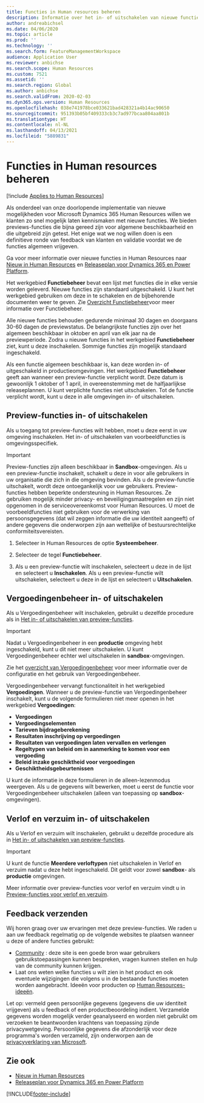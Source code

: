 ```yaml
---
title: Functies in Human resources beheren
description: Informatie over het in- of uitschakelen van nieuwe functies in Dynamics 365 Human Resources.
author: andreabichsel
ms.date: 04/06/2020
ms.topic: article
ms.prod: ''
ms.technology: ''
ms.search.form: FeatureManagementWorkspace
audience: Application User
ms.reviewer: anbichse
ms.search.scope: Human Resources
ms.custom: 7521
ms.assetid: ''
ms.search.region: Global
ms.author: anbichse
ms.search.validFrom: 2020-02-03
ms.dyn365.ops.version: Human Resources
ms.openlocfilehash: 038e741978bce033621bad428321a4b14ac90650
ms.sourcegitcommit: 951393b05bf409333cb3c7ad977bcaa804aa801b
ms.translationtype: HT
ms.contentlocale: nl-NL
ms.lasthandoff: 04/13/2021
ms.locfileid: "5889831"
---
```

# <a name="manage-features-in-human-resources"></a>Functies in Human resources beheren

[!include [Applies to Human Resources](../includes/applies-to-hr.md)]

Als onderdeel van onze doorlopende implementatie van nieuwe mogelijkheden voor Microsoft Dynamics 365 Human Resources willen we klanten zo snel mogelijk laten kennismaken met nieuwe functies. We bieden previews-functies die bijna gereed zijn voor algemene beschikbaarheid en die uitgebreid zijn getest. Het enige wat we nog willen doen is een definitieve ronde van feedback van klanten en validatie voordat we de functies algemeen vrijgeven.

Ga voor meer informatie over nieuwe functies in Human Resources naar [Nieuw in Human Resources](hr-admin-whats-new.md) en [Releaseplan voor Dynamics 365 en Power Platform](/dynamics365/release-plans/?panel=products1#pivot=products).

Het werkgebied **Functiebeheer** bevat een lijst met functies die in elke versie worden geleverd. Nieuwe functies zijn standaard uitgeschakeld. U kunt het werkgebied gebruiken om deze in te schakelen en de bijbehorende documenten weer te geven. Zie [Overzicht Functiebeheer](../fin-ops-core/fin-ops/get-started/feature-management/feature-management-overview.md)voor meer informatie over Functiebeheer.

Alle nieuwe functies behouden gedurende minimaal 30 dagen en doorgaans 30-60 dagen de previewstatus. De belangrijkste functies zijn over het algemeen beschikbaar in oktober en april van elk jaar na de previewperiode. Zodra u nieuwe functies in het werkgebied **Functiebeheer** ziet, kunt u deze inschakelen. Sommige functies zijn mogelijk standaard ingeschakeld.

Als een functie algemeen beschikbaar is, kan deze worden in- of uitgeschakeld in productieomgevingen. Het werkgebied **Functiebeheer** geeft aan wanneer een preview-functie verplicht wordt. Deze datum is gewoonlijk 1 oktober of 1 april, in overeenstemming met de halfjaarlijkse releaseplannen. U kunt verplichte functies niet uitschakelen. Tot de functie verplicht wordt, kunt u deze in alle omgevingen in- of uitschakelen.

## <a name="enable-or-disable-preview-features"></a>Preview-functies in- of uitschakelen

Als u toegang tot preview-functies wilt hebben, moet u deze eerst in uw omgeving inschakelen. Het in- of uitschakelen van voorbeeldfuncties is omgevingsspecifiek.

> [!IMPORTANT]
> Preview-functies zijn alleen beschikbaar in **Sandbox**-omgevingen. Als u een preview-functie inschakelt, schakelt u deze in voor alle gebruikers in uw organisatie die zich in die omgeving bevinden. Als u de preview-functie uitschakelt, wordt deze ontoegankelijk voor uw gebruikers. Preview-functies hebben beperkte ondersteuning in Human Resources. Ze gebruiken mogelijk minder privacy- en beveiligingsmaatregelen en zijn niet opgenomen in de serviceovereenkomst voor Human Resources. U moet de voorbeeldfuncties niet gebruiken voor de verwerking van persoonsgegevens (dat wil zeggen informatie die uw identiteit aangeeft) of andere gegevens die onderworpen zijn aan wettelijke of bestuursrechtelijke conformiteitsvereisten.

1. Selecteer in Human Resources de optie **Systeembeheer**.

2. Selecteer de tegel **Functiebeheer**.

3. Als u een preview-functie wilt inschakelen, selecteert u deze in de lijst en selecteert u **Inschakelen**. Als u een preview-functie wilt uitschakelen, selecteert u deze in de lijst en selecteert u **Uitschakelen**.

## <a name="enable-or-disable-benefits-management"></a>Vergoedingenbeheer in- of uitschakelen

Als u Vergoedingenbeheer wilt inschakelen, gebruikt u dezelfde procedure als in [Het in- of uitschakelen van preview-functies](hr-admin-manage-features.md?enable-or-disable-preview-features).

> [!IMPORTANT]
> Nadat u Vergoedingenbeheer in een **productie** omgeving hebt ingeschakeld, kunt u dit niet meer uitschakelen. U kunt Vergoedingenbeheer echter wel uitschakelen in **sandbox**-omgevingen.

Zie het [overzicht van Vergoedingenbeheer](hr-benefits-management-overview.md) voor meer informatie over de configuratie en het gebruik van Vergoedingenbeheer.

Vergoedingenbeheer vervangt functionaliteit in het werkgebied **Vergoedingen**. Wanneer u de preview-functie van Vergoedingenbeheer inschakelt, kunt u de volgende formulieren niet meer openen in het werkgebied **Vergoedingen**:

- **Vergoedingen**
- **Vergoedingselementen**
- **Tarieven bijdrageberekening**
- **Resultaten inschrijving op vergoedingen**
- **Resultaten van vergoedingen laten vervallen en verlengen**
- **Regeltypen van beleid om in aanmerking te komen voor een vergoeding**
- **Beleid inzake geschiktheid voor vergoedingen**
- **Geschiktheidsgebeurtenissen**

U kunt de informatie in deze formulieren in de alleen-lezenmodus weergeven. Als u de gegevens wilt bewerken, moet u eerst de functie voor Vergoedingenbeheer uitschakelen (alleen van toepassing op **sandbox**-omgevingen).

## <a name="enable-or-disable-leave-and-absence"></a>Verlof en verzuim in- of uitschakelen

Als u Verlof en verzuim wilt inschakelen, gebruikt u dezelfde procedure als in [Het in- of uitschakelen van preview-functies](hr-admin-manage-features.md?enable-or-disable-preview-features).

> [!IMPORTANT]
> U kunt de functie **Meerdere verloftypen** niet uitschakelen in Verlof en verzuim nadat u deze hebt ingeschakeld. Dit geldt voor zowel **sandbox**- als **productie** omgevingen.

Meer informatie over preview-functies voor verlof en verzuim vindt u in [Preview-functies voor verlof en verzuim](hr-leave-and-absence-overview.md?leave-and-absence-preview-features).

## <a name="send-us-feedback"></a>Feedback verzenden

Wij horen graag over uw ervaringen met deze preview-functies. We raden u aan uw feedback regelmatig op de volgende websites te plaatsen wanneer u deze of andere functies gebruikt:

- [Community](https://community.dynamics.com/enterprise/f/759?pi53869=0&category=Talent) : deze site is een goede bron waar gebruikers gebruikstoepassingen kunnen bespreken, vragen kunnen stellen en hulp van de community kunnen krijgen.
- Laat ons weten welke functies u wilt zien in het product en ook eventuele wijzigingen die volgens u in de bestaande functies moeten worden aangebracht. Ideeën voor producten op [Human Resources-ideeën](https://powerusers.microsoft.com/t5/Ideas-for-Human-Resources/idb-p/HumanResources).
    
Let op: vermeld geen persoonlijke gegevens (gegevens die uw identiteit vrijgeven) als u feedback of een productbeoordeling indient. Verzamelde gegevens worden mogelijk verder geanalyseerd en worden niet gebruikt om verzoeken te beantwoorden krachtens van toepassing zijnde privacywetgeving. Persoonlijke gegevens die afzonderlijk voor deze programma's worden verzameld, zijn onderworpen aan de [privacyverklaring van Microsoft](https://privacy.microsoft.com/privacystatement).

## <a name="see-also"></a>Zie ook

- [Nieuw in Human Resources](hr-admin-whats-new.md)
- [Releaseplan voor Dynamics 365 en Power Platform](/dynamics365/release-plans/?panel=products1#pivot=products)

[!INCLUDE[footer-include](../includes/footer-banner.md)]